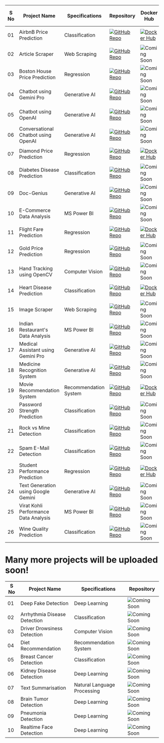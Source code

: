 | S No | Project Name | Specifications | Repository | Docker Hub | End-to-End |
| ------------ | -------------- | ---------- | --------- | --------- | --------- |
| 01 | AirbnB Price Prediction | Classification | [![GitHub Repo](https://img.shields.io/badge/GitHub-Repo-blue.svg)](https://github.com/KalyanMurapaka45/End-to-End-AirBnb-Price-Prediction) | [![Docker Hub](https://img.shields.io/badge/Docker%20Hub-Repo-green.svg)](https://hub.docker.com/repository/docker/kalyan45/airbnb-app/general) | <p align="center">✔</p> |
| 02 | Article Scraper | Web Scraping | [![GitHub Repo](https://img.shields.io/badge/GitHub-Repo-blue.svg)](https://github.com/KalyanMurapaka45/Article-Web-Scraping) | ![Coming Soon](https://img.shields.io/badge/Coming-Soon-orange.svg) |
| 03 | Boston House Price Prediction | Regression | [![GitHub Repo](https://img.shields.io/badge/GitHub-Repo-blue.svg)](https://github.com/KalyanMurapaka45/House-Price-Prediction) | ![Coming Soon](https://img.shields.io/badge/Coming-Soon-orange.svg) | <p align="center">✔</p> |
| 04 | Chatbot using Gemini Pro | Generative AI | [![GitHub Repo](https://img.shields.io/badge/GitHub-Repo-blue.svg)](https://github.com/KalyanMurapaka45/Gemini-ChatBot) | ![Coming Soon](https://img.shields.io/badge/Coming-Soon-orange.svg) |
| 05 | Chatbot using OpenAI | Generative AI | [![GitHub Repo](https://img.shields.io/badge/GitHub-Repo-blue.svg)](https://github.com/KalyanMurapaka45/Chatbot-Using-Langchain) | ![Coming Soon](https://img.shields.io/badge/Coming-Soon-orange.svg) |
| 06 | Conversational Chatbot using OpenAI | Generative AI | [![GitHub Repo](https://img.shields.io/badge/GitHub-Repo-blue.svg)](https://github.com/KalyanMurapaka45/Conversational-Chatbot-using-Langchain) | ![Coming Soon](https://img.shields.io/badge/Coming-Soon-orange.svg) |
| 07 | Diamond Price Prediction | Regression | [![GitHub Repo](https://img.shields.io/badge/GitHub-Repo-blue.svg)](https://github.com/KalyanMurapaka45/Getting-Started-with-Gemini) | [![Docker Hub](https://img.shields.io/badge/Docker%20Hub-Repo-green.svg)](https://hub.docker.com/repository/docker/kalyan45/diamond-app/general) | <p align="center">✔</p> |
| 08 | Diabetes Disease Prediction | Classification | [![GitHub Repo](https://img.shields.io/badge/GitHub-Repo-blue.svg)](https://github.com/KalyanMurapaka45/Diabetes-Prediction-using-Machine-Learning) | ![Coming Soon](https://img.shields.io/badge/Coming-Soon-orange.svg) |
| 09 | Doc-Genius | Generative AI | [![GitHub Repo](https://img.shields.io/badge/GitHub-Repo-blue.svg)](https://github.com/KalyanMurapaka45/DocGenius-Revolutionizing-PDFs-with-AI) | ![Coming Soon](https://img.shields.io/badge/Coming-Soon-orange.svg) |
| 10 | E-Commerce Data Analysis | MS Power BI | [![GitHub Repo](https://img.shields.io/badge/GitHub-Repo-blue.svg)](https://github.com/KalyanMurapaka45/E-Commerce-Data-Analysis) | ![Coming Soon](https://img.shields.io/badge/Coming-Soon-orange.svg) |
| 11 | Flight Fare Prediction | Regression | [![GitHub Repo](https://img.shields.io/badge/GitHub-Repo-blue.svg)](https://github.com/KalyanMurapaka45/Flight-Fare-Prediction) | [![Docker Hub](https://img.shields.io/badge/Docker%20Hub-Repo-green.svg)](https://hub.docker.com/repository/docker/kalyan45/flight-app/general) | <p align="center">✔</p> |
| 12 | Gold Price Prediction | Regression | [![GitHub Repo](https://img.shields.io/badge/GitHub-Repo-blue.svg)](https://github.com/KalyanMurapaka45/Gold-Price-Prediction) | ![Coming Soon](https://img.shields.io/badge/Coming-Soon-orange.svg) |
| 13 | Hand Tracking using OpenCV | Computer Vision | [![GitHub Repo](https://img.shields.io/badge/GitHub-Repo-blue.svg)](https://github.com/KalyanMurapaka45/Hand-Tracking-Using-Opencv) | ![Coming Soon](https://img.shields.io/badge/Coming-Soon-orange.svg) |
| 14 | Heart Disease Prediction | Classification | [![GitHub Repo](https://img.shields.io/badge/GitHub-Repo-blue.svg)](https://github.com/KalyanMurapaka45/Heart-Disease-Prediction) | [![Docker Hub](https://img.shields.io/badge/Docker%20Hub-Repo-green.svg)](https://hub.docker.com/repository/docker/kalyan45/heart-app/general) | <p align="center">✔</p> |
| 15 | Image Scraper | Web Scraping | [![GitHub Repo](https://img.shields.io/badge/GitHub-Repo-blue.svg)](https://github.com/KalyanMurapaka45/End-to-End-Image-Scraping) | ![Coming Soon](https://img.shields.io/badge/Coming-Soon-orange.svg) |
| 16 | Indian Restaurant's Data Analysis | MS Power BI | [![GitHub Repo](https://img.shields.io/badge/GitHub-Repo-blue.svg)](https://github.com/KalyanMurapaka45/Indian-Restaurants-Data-Analysis) | ![Coming Soon](https://img.shields.io/badge/Coming-Soon-orange.svg) |
| 17 | Medical Assistant using Gemini Pro | Generative AI | [![GitHub Repo](https://img.shields.io/badge/GitHub-Repo-blue.svg)](https://github.com/KalyanMurapaka45/Medical-Assisstant) | ![Coming Soon](https://img.shields.io/badge/Coming-Soon-orange.svg) |
| 18 | Medicine Recognition System | Generative AI | [![GitHub Repo](https://img.shields.io/badge/GitHub-Repo-blue.svg)](https://github.com/KalyanMurapaka45/Medicine-Recognition-System) | ![Coming Soon](https://img.shields.io/badge/Coming-Soon-orange.svg) |
| 19 | Movie Recommendation System | Recommendation System | [![GitHub Repo](https://img.shields.io/badge/GitHub-Repo-blue.svg)](https://github.com/KalyanMurapaka45/End-to-End-Movie-Recommendation-System) | [![Docker Hub](https://img.shields.io/badge/Docker%20Hub-Repo-green.svg)](https://hub.docker.com/repository/docker/kalyan45/movierecommend-app/general) | <p align="center">✔</p> |
| 20 | Password Strength Prediction | Classification | [![GitHub Repo](https://img.shields.io/badge/GitHub-Repo-blue.svg)](https://github.com/KalyanMurapaka45/Checking-Password-Strength-using-Machine-Learning) | ![Coming Soon](https://img.shields.io/badge/Coming-Soon-orange.svg) |
| 21 | Rock vs Mine Detection | Classification | [![GitHub Repo](https://img.shields.io/badge/GitHub-Repo-blue.svg)](https://github.com/KalyanMurapaka45/Rock-and-Mine-Detection) | ![Coming Soon](https://img.shields.io/badge/Coming-Soon-orange.svg) |
| 22 | Spam E-Mail Detection | Classification | [![GitHub Repo](https://img.shields.io/badge/GitHub-Repo-blue.svg)](https://github.com/KalyanMurapaka45/Spam-Email-Detection) | ![Coming Soon](https://img.shields.io/badge/Coming-Soon-orange.svg) |
| 23 | Student Performance Prediction | Regression | [![GitHub Repo](https://img.shields.io/badge/GitHub-Repo-blue.svg)](https://github.com/KalyanMurapaka45/Student-Perfomance-Prediction) | [![Docker Hub](https://img.shields.io/badge/Docker%20Hub-Repo-green.svg)](https://hub.docker.com/repository/docker/kalyan45/student-app/general) | <p align="center">✔</p> |
| 24 | Text Generation using Google Gemini | Generative AI | [![GitHub Repo](https://img.shields.io/badge/GitHub-Repo-blue.svg)](https://github.com/KalyanMurapaka45/Getting-Started-with-Gemini) | ![Coming Soon](https://img.shields.io/badge/Coming-Soon-orange.svg) |
| 25 | Virat Kohli Performance Data Analysis | MS Power BI | [![GitHub Repo](https://img.shields.io/badge/GitHub-Repo-blue.svg)](https://github.com/KalyanMurapaka45/Virat-Kohli-Score-Analytics) | ![Coming Soon](https://img.shields.io/badge/Coming-Soon-orange.svg) |
| 26 | Wine Quality Prediction | Classification | [![GitHub Repo](https://img.shields.io/badge/GitHub-Repo-blue.svg)](https://github.com/KalyanMurapaka45/Wine-Quality-Prediction) | ![Coming Soon](https://img.shields.io/badge/Coming-Soon-orange.svg) |


# Many more projects will be uploaded soon!

| S No | Project Name | Specifications | Repository |
| ---- | ------------ | --------------- | ---------- |
| 01    | Deep Fake Detection | Deep Learning | ![Coming Soon](https://img.shields.io/badge/Coming-Soon-orange.svg) |
| 02    | Arrhythmia Disease Detection | Classification | ![Coming Soon](https://img.shields.io/badge/Coming-Soon-orange.svg) |
| 03    | Driver Drowsiness Detection | Computer Vision | ![Coming Soon](https://img.shields.io/badge/Coming-Soon-orange.svg) |
| 04    | Diet Recommendation | Recommendation System | ![Coming Soon](https://img.shields.io/badge/Coming-Soon-orange.svg) |
| 05    | Breast Cancer Detection | Classification | ![Coming Soon](https://img.shields.io/badge/Coming-Soon-orange.svg) |
| 06    | Kidney Disease Detection | Deep Learning | ![Coming Soon](https://img.shields.io/badge/Coming-Soon-orange.svg) |
| 07    | Text Summarisation | Natural Language Processing | ![Coming Soon](https://img.shields.io/badge/Coming-Soon-orange.svg) |
| 08    | Brain Tumor Detection | Deep Learning | ![Coming Soon](https://img.shields.io/badge/Coming-Soon-orange.svg) |
| 09    | Pneumonia Detection | Deep Learning | ![Coming Soon](https://img.shields.io/badge/Coming-Soon-orange.svg) |
| 10    | Realtime Face Detection | Deep Learning | ![Coming Soon](https://img.shields.io/badge/Coming-Soon-orange.svg) |
